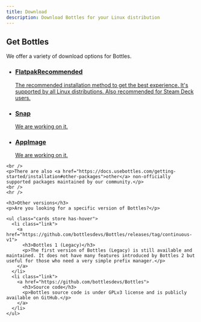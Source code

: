 ```yaml
---
title: Download
description: Download Bottles for your Linux distribution
---
```


<section class="heading">
  <div class="container large">
    <h1><ion-icon class="icon" name="cloud-download-outline"></ion-icon> Get Bottles</h1>
    <p>We offer a variety of download options for Bottles.</p>
  </div>
</section>

<section class="page">
  <div class="container large">
    <ul class="cards store has-hover">
      <li class="link active">
        <a href="https://flathub.org/apps/details/com.usebottles.bottles">
          <h3>Flatpak<span class="badge new">Recommended</span></h3>
          <p>The recommended installation method to get the best experience. It's supported by all Linux distributions. Also recommended for Steam Deck users.</p>
        </a>
      </li>
      <li class="link">
        <a href="#">
          <h3>Snap</h3>
          <p>We are working on it.</p>
        </a>
      </li>
      <li class="link">
        <a href="#">
          <h3>AppImage</h3>
          <p>We are working on it.</p>
        </a>
      </li>
    </ul>
    
    <br />
    <p>There are also <a href="https://docs.usebottles.com/getting-started/installation#other-packages">other</a> non-officially supported packages maintained by our community.</p>
    <br />
    <hr />

    <h3>Other versions</h3>
    <p>Are you looking for a specific version of Bottles?</p>

    <ul class="cards store has-hover">
      <li class="link">
        <a href="https://github.com/bottlesdevs/Bottles/releases/tag/continuous-v1">
          <h3>Bottles 1 (Legacy)</h3>
          <p>The first version of Bottles (Legacy) is still available and maintained. It does not have many features introduced by Bottles 2 but useful for those who need a very simple prefix manager.</p>
        </a>
      </li>
      <li class="link">
        <a href="https://github.com/bottlesdevs/Bottles">
          <h3>Source code</h3>
          <p>Bottles source code is under GPLv3 license and is publicly available on GitHub.</p>
        </a>
      </li>
    </ul>
  </div>
</section>
